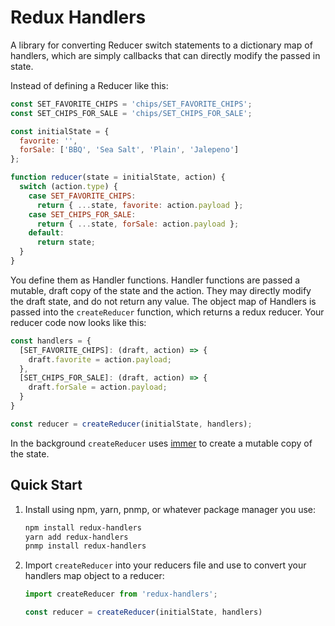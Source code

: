 # Redux Handlers
A library for converting Reducer switch statements to a dictionary map of handlers, which are simply callbacks that can directly modify the passed in state.

Instead of defining a Reducer like this:

```javascript
const SET_FAVORITE_CHIPS = 'chips/SET_FAVORITE_CHIPS';
const SET_CHIPS_FOR_SALE = 'chips/SET_CHIPS_FOR_SALE';

const initialState = {
  favorite: '',
  forSale: ['BBQ', 'Sea Salt', 'Plain', 'Jalepeno']
};

function reducer(state = initialState, action) {
  switch (action.type) {
    case SET_FAVORITE_CHIPS:
      return { ...state, favorite: action.payload };
    case SET_CHIPS_FOR_SALE:
      return { ...state, forSale: action.payload };
    default:
      return state;
  }
}
```

You define them as Handler functions.  Handler functions are passed a mutable, draft copy of the state and the action.  They may directly modify the draft state, and do not return any value.  The object map of Handlers is passed into the `createReducer` function, which returns a redux reducer. Your reducer code now looks like this:

```javascript
const handlers = {
  [SET_FAVORITE_CHIPS]: (draft, action) => {
    draft.favorite = action.payload;
  },
  [SET_CHIPS_FOR_SALE]: (draft, action) => {
    draft.forSale = action.payload;
  }
}

const reducer = createReducer(initialState, handlers);
```

In the background `createReducer` uses [immer](https://github.com/immerjs/immer) to create a mutable copy of the state.

## Quick Start

1. Install using npm, yarn, pnmp, or whatever package manager you use:

   ``` bash
   npm install redux-handlers
   yarn add redux-handlers
   pnmp install redux-handlers
   ```

1. Import `createReducer` into your reducers file and use to convert your handlers map object to a reducer:

   ``` javascript
   import createReducer from 'redux-handlers';

   const reducer = createReducer(initialState, handlers)
   ```
